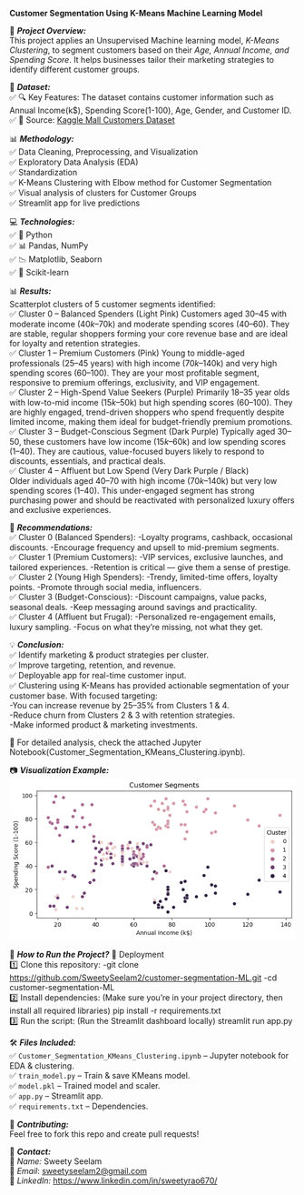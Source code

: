 
   **Customer Segmentation Using K-Means Machine Learning Model**

📝 ***Project Overview:***                                                                                                           
This project applies an Unsupervised Machine learning model, *K-Means Clustering*, to segment customers based on their *Age, Annual Income, and Spending Score*. It helps businesses tailor their marketing strategies to identify different customer groups.

📂 ***Dataset:***                                                                                                                                        
✅ 🔍 Key Features: The dataset contains customer information such as Annual Income(k$), Spending Score(1-100), Age, Gender, and Customer ID.                               
✅ 📄 Source: [Kaggle Mall Customers Dataset](https://www.kaggle.com/vjchoudhary7/customer-segmentation-tutorial-in-python)

📊 ***Methodology:***                                                                                                                                                   
✅ Data Cleaning, Preprocessing, and Visualization                                                                                                                         
✅ Exploratory Data Analysis (EDA)                                                                                                                                            
✅ Standardization                                                                                                                                                         
✅ K-Means Clustering with Elbow method for Customer Segmentation                                                                                                            
✅ Visual analysis of clusters for Customer Groups                                                                                                                            
✅ Streamlit app for live predictions                                                                                                                                        

💻 ***Technologies:***                                                                                                                                                        
✅ 🐍 Python  
✅ 📊 Pandas, NumPy  
✅ 📉 Matplotlib, Seaborn  
✅ 📡 Scikit-learn  

📊 ***Results:***                                                                                                                                                      
Scatterplot clusters of 5 customer segments identified:                                                                                                                     
✅ Cluster 0 – Balanced Spenders (Light Pink)
Customers aged 30–45 with moderate income ($40k–$70k) and moderate spending scores (40–60). They are stable, regular shoppers forming your core revenue base and are ideal for loyalty and retention strategies.                                                                                                                                       
✅ Cluster 1 – Premium Customers (Pink)
Young to middle-aged professionals (25–45 years) with high income ($70k–$140k) and very high spending scores (60–100). They are your most profitable segment, responsive to premium offerings, exclusivity, and VIP engagement.                                                                                                                           
✅ Cluster 2 – High-Spend Value Seekers (Purple)
Primarily 18–35 year olds with low-to-mid income ($15k–$50k) but high spending scores (60–100). They are highly engaged, trend-driven shoppers who spend frequently despite limited income, making them ideal for budget-friendly premium promotions.                                                                                                  
✅ Cluster 3 – Budget-Conscious Segment (Dark Purple)
Typically aged 30–50, these customers have low income ($15k–$60k) and low spending scores (1–40). They are cautious, value-focused buyers likely to respond to discounts, essentials, and practical deals.                                                                                                                                             
✅ Cluster 4 – Affluent but Low Spend (Very Dark Purple / Black)                                                                                                            
Older individuals aged 40–70 with high income ($70k–$140k) but very low spending scores (1–40). This under-engaged segment has strong purchasing power and should be reactivated with personalized luxury offers and exclusive experiences.                                                                                                        

🧠 ***Recommendations:***                                                                                                                                                     
✅ Cluster 0 (Balanced Spenders):
      -Loyalty programs, cashback, occasional discounts.
      -Encourage frequency and upsell to mid-premium segments.                                                                                                                
✅ Cluster 1 (Premium Customers):
      -VIP services, exclusive launches, and tailored experiences.                                                                                                                  -Retention is critical — give them a sense of prestige.                                                                                                                 
✅ Cluster 2 (Young High Spenders):
      -Trendy, limited-time offers, loyalty points.
      -Promote through social media, influencers.                                                                                                                             
✅ Cluster 3 (Budget-Conscious):
      -Discount campaigns, value packs, seasonal deals.
      -Keep messaging around savings and practicality.                                                                                                                        
✅ Cluster 4 (Affluent but Frugal):
      -Personalized re-engagement emails, luxury sampling.
      -Focus on what they’re missing, not what they get.                                                                                                                     

💡 ***Conclusion:***                                                                                                                                                          
✅ Identify marketing & product strategies per cluster.                                                                                                                       
✅ Improve targeting, retention, and revenue.                                                                                                                                 
✅ Deployable app for real-time customer input.                                                                                                                               
✅ Clustering using K-Means has provided actionable segmentation of your customer base. With focused targeting:                                                               
      -You can increase revenue by 25–35% from Clusters 1 & 4.                                                                                                                
      -Reduce churn from Clusters 2 & 3 with retention strategies.                                                                                                            
      -Make informed product & marketing investments.                                                                                                                         

📌 For detailed analysis, check the attached Jupyter Notebook(Customer_Segmentation_KMeans_Clustering.ipynb).                   

📷 ***Visualization Example:***                                                                                                                                               
![Customer_segment_KMeans_cluster_plot](https://github.com/SweetySeelam2/customer-segmentation-ML/blob/39a895a2ea35d23d0a9a51d44a7226e5b13e26f8/images/Customer_segment_KMeans_cluster_plot.png)

📜 ***How to Run the Project?***                                                                                                                                              🚀 Deployment                                                                                                                                                                
1️⃣ Clone this repository:
      -git clone https://github.com/SweetySeelam2/customer-segmentation-ML.git
      -cd customer-segmentation-ML                                                                                                                                           
2️⃣ Install dependencies: (Make sure you’re in your project directory, then install all required libraries)
      pip install -r requirements.txt                                                                                                                                       
3️⃣ Run the script: (Run the Streamlit dashboard locally)
      streamlit run app.py                                                                                                                                                    

🛠️ ***Files Included:***                                                                                                                                                    
✅ `Customer_Segmentation_KMeans_Clustering.ipynb` – Jupyter notebook for EDA & clustering.                                                                                 
✅ `train_model.py` – Train & save KMeans model.                                                                                                                            
✅ `model.pkl` – Trained model and scaler.                                                                                                                                   
✅ `app.py` – Streamlit app.                                                                                                                                                  
✅ `requirements.txt` – Dependencies.                                                                                                                                        

🤝 ***Contributing:***                                                                                                                                                 
Feel free to fork this repo and create pull requests!                                                                                                                      

📩 ***Contact:***                                                                                                                                                             
👤 *Name:* Sweety Seelam                                                                                                                                                   
📧 *Email*: sweetyseelam2@gmail.com                                                                                                                                         
🔗 *LinkedIn:* https://www.linkedin.com/in/sweetyrao670/
